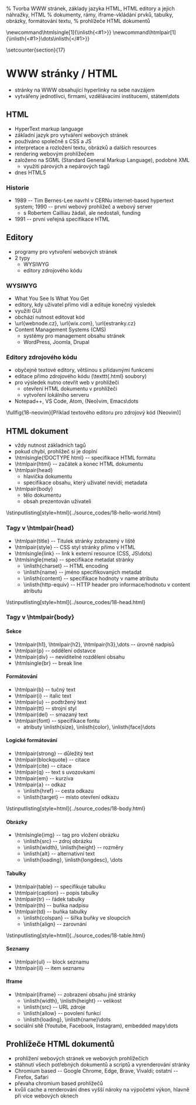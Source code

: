 % Tvorba WWW stránek, základy jazyka HTML, HTML editory a jejich náhražky, HTML
% dokumenty, rámy, iframe-vkládání prvků, tabulky, obrázky, formátování textu,
% prohlížeče HTML dokumentů

\newcommand\htmlsingle[1]{\inlisth{<#1>}}
\newcommand\htmlpair[1]{\inlisth{<#1>}\dots\inlisth{</#1>}}

\setcounter{section}{17}
# WWW stránky / HTML
- stránky na WWW obsahující hyperlinky na sebe navzájem
- vytvářeny jednotlivci, firmami, vzdělávacími institucemi, státem\dots

## HTML
- HyperText markup language
- základní jazyk pro vytváření webových stránek
- používáno společně s CSS a JS
- interpretace a rozložení textu, obrázků a dalších resources
- rendering webovým prohlížečem
- založeno na SGML (Standard General Markup Language), podobné XML
	- využití párových a nepárových tagů
- dnes HTML5

### Historie
- 1989 -- Tim Bernes-Lee navrhl v CERNu internet-based hypertext system; 1990 -- první webový prohlížeč a webový server
	- s Robertem Cailliau žádali, ale nedostali, funding
- 1991 -- první veřejná specifikace HTML

## Editory
- programy pro vytvoření webových stránek
- 2 typy
	- WYSIWYG
	- editory zdrojového kódu

### WYSIWYG
- What You See Is What You Get
- editory, kdy uživatel přímo vidí a edituje konečný výsledek
- využití GUI
- obchází nutnost editovat kód
- \url{webnode.cz}, \url{wix.com}, \url{estranky.cz}
- Content Management Systems (CMS)
	- systémy pro management obsahu stránek
	- WordPress, Joomla, Drupal

### Editory zdrojového kódu
- obyčejné textové editory, většinou s přídavnými funkcemi
- editace přímo zdrojového kódu (\texttt{.html} soubory)
- pro výsledek nutno otevřít web v prohlížeči
	- otevření HTML dokumentu v prohlížeči
	- vytvoření lokálního serveru
- Notepad++, VS Code, Atom, (Neo)vim, Emacs\dots

\fullfig{18-neovim}[Příklad textového editoru pro zdrojový kód (Neovim)]

## HTML dokument
- vždy nutnost základních tagů
- pokud chybí, prohlížeč si je doplní
- \htmlsingle{\!DOCTYPE html} -- specifikace HTML formátu
- \htmlpair{html} -- začátek a konec HTML dokumentu
- \htmlpair{head}
	- hlavička dokumentu
	- specifikace obsahu, který uživatel nevidí; metadata
- \htmlpair{body}
	- tělo dokumentu
	- obsah prezentován uživateli

\lstinputlisting[style=html]{../source_codes/18-hello-world.html}

### Tagy v \htmlpair{head}
- \htmlpair{title} -- Titulek stránky zobrazený v liště
- \htmlpair{style} -- CSS styl stránky přímo v HTML
- \htmlsingle{link} -- link k externí resource (CSS, JS\dots)
- \htmlsingle{meta} -- specifikace metadat stránky
	- \inlisth{charset} -- HTML encoding
	- \inlisth{name} -- jméno specifikovaných metadat
	- \inlisth{content} -- specifikace hodnoty v name atributu
	- \inlisth{http-equiv} -- HTTP header pro informace/hodnotu v content atributu

\lstinputlisting[style=html]{../source_codes/18-head.html}

### Tagy v \htmlpair{body}
#### Sekce
- \htmlpair{h1}, \htmlpair{h2}, \htmlpair{h3},\dots -- úrovně nadpisů
- \htmlpair{p} -- oddělení odstavce
- \htmlpair{div} -- neviditelné rozdělení obsahu
- \htmlsingle{br} -- break line

#### Formátování
- \htmlpair{b} -- tučný text
- \htmlpair{i} -- italic text
- \htmlpair{u} -- podtržený text
- \htmlpair{tt} -- strojní styl
- \htmlpair{del} -- smazaný text
- \htmlpair{font} -- specifikace fontu
	- atributy \inlisth{size}, \inlisth{color}, \inlisth{face}\dots

#### Logické formátování
- \htmlpair{strong} -- důležitý text
- \htmlpair{blockquote} -- citace
- \htmlpair{cite} -- citace
- \htmlpair{q} -- text s uvozovkami
- \htmlpair{em} -- kurzíva
- \htmlpair{a} -- odkaz
	- \inlisth{href} -- cesta odkazu
	- \inlisth{target} -- místo otevření odkazu

\lstinputlisting[style=html]{../source_codes/18-body.html}

#### Obrázky
- \htmlsingle{img} -- tag pro vložení obrázku
	- \inlisth{src} -- zdroj obrázku
	- \inlisth{width}, \inlisth{height} -- rozměry
	- \inlisth{alt} -- alternativní text
	- \inlisth{loading}, \inlisth{longdesc}, \dots

#### Tabulky
- \htmlpair{table} -- specifikuje tabulku
- \htmlpair{caption} -- popis tabulky
- \htmlpair{tr} -- řádek tabulky
- \htmlpair{th} -- buňka nadpisu
- \htmlpair{td} -- buňka tabulky
	- \inlisth{colspan} -- šířka buňky ve sloupcích
	- \inlisth{align} -- zarovnání

\lstinputlisting[style=html]{../source_codes/18-table.html}

#### Seznamy
- \htmlpair{ul} -- block seznamu
- \htmlpair{il} -- item seznamu

#### Iframe
- \htmlpair{iframe} -- zobrazení obsahu jiné stránky
	- \inlisth{width}, \inlisth{height} -- velikost
	- \inlisth{src} -- URL zdroje
	- \inlisth{allow} -- povolení funkcí
	- \inlisth{loading}, \inlisth{name}\dots
- sociální sítě (Youtube, Facebook, Instagram), embedded mapy\dots

## Prohlížeče HTML dokumentů
- prohlížení webových stránek ve webových prohlížečích
- stáhnutí všech potřebných dokumentů a scriptů a vyrenderování stránky
- Chromium based -- Google Chrome, Edge, Brave, Vivaldi; ostatní -- Firefox, Safari
- převaha chromium based prohlížečů
- kvůli cache a renderování dnes vyšší nároky na výpočetní výkon, hlavně při více webových oknech
